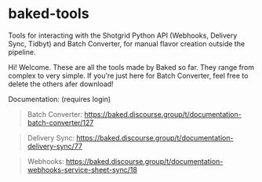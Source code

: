 # baked-tools
Tools for interacting with the Shotgrid Python API (Webhooks, Delivery Sync, Tidbyt) and Batch Converter, for manual flavor creation outside the pipeline.

Hi! Welcome. These are all the tools made by Baked so far. They range from complex to very simple. 
If you're just here for Batch Converter, feel free to delete the others afer download!

Documentation: (requires login)
>Batch Converter: https://baked.discourse.group/t/documentation-batch-converter/127

>Delivery Sync: https://baked.discourse.group/t/documentation-delivery-sync/77

>Webhooks: https://baked.discourse.group/t/documentation-webhooks-service-sheet-sync/18
